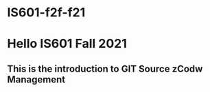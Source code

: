 # IS601-f2f-f21
# Hello IS601 Fall 2021
## This is the introduction to GIT Source zCodw Management 
